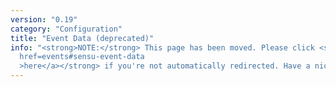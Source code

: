 ```yaml
---
version: "0.19"
category: "Configuration"
title: "Event Data (deprecated)"
info: "<strong>NOTE:</strong> This page has been moved. Please click <strong><a
  href=events#sensu-event-data
  >here</a></strong> if you're not automatically redirected. Have a nice day!"
---
```


<meta http-equiv="refresh" content="1;url=events#sensu-event-data">
